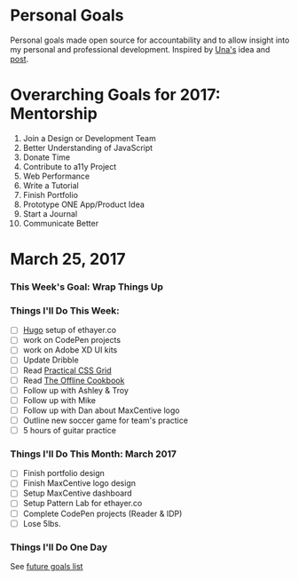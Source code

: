 Personal Goals
==============

Personal goals made open source for accountability and to allow insight into my personal and professional development. Inspired by [Una's](https://github.com/una) idea and [post](https://una.im/personal-goals-guide/#💁).

# Overarching Goals for 2017: Mentorship
 1. Join a Design or Development Team 
 2. Better Understanding of JavaScript
 3. Donate Time
 4. Contribute to a11y Project 
 5. Web Performance
 6. Write a Tutorial
 7. Finish Portfolio 
 8. Prototype ONE App/Product Idea
 9. Start a Journal
10. Communicate Better

# March 25, 2017

### This Week's Goal: Wrap Things Up

### Things I'll Do This Week:
- [ ] [Hugo](http://gohugo.io/) setup of ethayer.co
- [ ] work on CodePen projects
- [ ] work on Adobe XD UI kits
- [ ] Update Dribble
- [ ] Read [Practical CSS Grid](http://meyerweb.com/eric/thoughts/2017/03/24/practical-css-grid/)
- [ ] Read [The Offline Cookbook](https://developers.google.com/web/fundamentals/instant-and-offline/offline-cookbook/)
- [ ] Follow up with Ashley & Troy
- [ ] Follow up with Mike
- [ ] Follow up with Dan about MaxCentive logo
- [ ] Outline new soccer game for team's practice
- [ ] 5 hours of guitar practice

### Things I'll Do This Month: March 2017
- [ ] Finish portfolio design
- [ ] Finish MaxCentive logo design
- [ ] Setup MaxCentive dashboard
- [ ] Setup Pattern Lab for ethayer.co
- [ ] Complete CodePen projects (Reader & IDP)
- [ ] Lose 5lbs. 

### Things I'll Do One Day
See [future goals list](https://github.com/ericthayer/personal-goals/blob/master/future-goals/future-goals.md)
